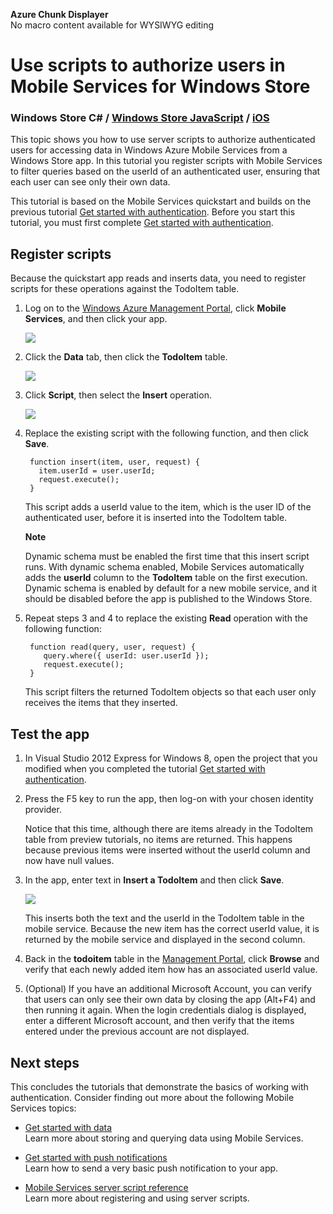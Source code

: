 <properties linkid="mobile-services-authorize-users" urldisplayname="Mobile Services" headerexpose="" pagetitle="Authorize users with Mobile Services" metakeywords="Authorize users with Mobile Services, mobile devices, Windows Azure, mobile, Windows 8, WinRT app, authorization" footerexpose="" metadescription="Authorize users with Windows Azure Mobile Services in your Windows Store apps." umbraconavihide="0" disquscomments="1"></properties>

<div class="umbMacroHolder" title="This is rendered content from macro" onresizestart="return false;" umbpageid="14810" ismacro="true" umb_chunkname="MobileArticleLeft" umb_chunkpath="devcenter/Menu" umb_macroalias="AzureChunkDisplayer" umb_hide="0" umb_modaltrigger="" umb_chunkurl="" umb_modalpopup="0"><!-- startUmbMacro --><span><strong>Azure Chunk Displayer</strong><br />No macro content available for WYSIWYG editing</span><!-- endUmbMacro --></div>

<!--<div class="dev-center-os-selector">
  <a href="/en-us/develop/mobile/tutorials/authorize-users-in-scripts-dotnet/" title="Windows Store version" class="current">Windows Store app</a>
  <a href="/en-us/develop/mobile/tutorials/authorize-users-in-scripts-ios/" title="iOS version">iOS app</a>
  <span>Tutorial</span>
</div>
<div class="dev-center-os-selector">
  <a href="/en-us/develop/mobile/tutorials/authorize-users-in-scripts-dotnet/" title=".NET client version" class="current">C# and XAML</a>
  <a href="/en-us/develop/mobile/tutorials/authorize-users-in-scripts-js/" title="JavaScript client version">JavaScript and HTML</a>
  <span>Tutorial</span>
</div>-->

# Use scripts to authorize users in Mobile Services for Windows Store
<h3><strong>Windows Store C#</strong> / <a href="/en-us/develop/mobile/tutorials/authorize-users-in-scripts-js">Windows Store JavaScript</a> / <a href="/en-us/develop/mobile/tutorials/authorize-users-in-scripts-ios">iOS</a></h3>

This topic shows you how to use server scripts to authorize authenticated users for accessing data in Windows Azure Mobile Services from a Windows Store app.  In this tutorial you register scripts with Mobile Services to filter queries based on the userId of an authenticated user, ensuring that each user can see only their own data.

This tutorial is based on the Mobile Services quickstart and builds on the previous tutorial [Get started with authentication]. Before you start this tutorial, you must first complete [Get started with authentication].  

## <a name="register-scripts"></a>Register scripts
Because the quickstart app reads and inserts data, you need to register scripts for these operations against the TodoItem table.

1. Log on to the [Windows Azure Management Portal], click **Mobile Services**, and then click your app. 

   ![][0]

2. Click the **Data** tab, then click the **TodoItem** table.

   ![][1]

3. Click **Script**, then select the **Insert** operation.

   ![][2]

4. Replace the existing script with the following function, and then click **Save**.

        function insert(item, user, request) {
          item.userId = user.userId;    
          request.execute();
        }

    This script adds a userId value to the item, which is the user ID of the authenticated user, before it is inserted into the TodoItem table. 

    <div class="dev-callout"><b>Note</b>
	<p>Dynamic schema must be enabled the first time that this insert script runs. With dynamic schema enabled, Mobile Services automatically adds the <strong>userId</strong> column to the <strong>TodoItem</strong> table on the first execution. Dynamic schema is enabled by default for a new mobile service, and it should be disabled before the app is published to the Windows Store.</p>
    </div>


5. Repeat steps 3 and 4 to replace the existing **Read** operation with the following function:

        function read(query, user, request) {
           query.where({ userId: user.userId });    
           request.execute();
        }

   This script filters the returned TodoItem objects so that each user only receives the items that they inserted.

## Test the app

1. In Visual Studio 2012 Express for Windows 8, open the project that you modified when you completed the tutorial [Get started with authentication].

2. Press the F5 key to run the app, then log-on with your chosen identity provider. 

   Notice that this time, although there are items already in the TodoItem table from preview tutorials, no items are returned. This happens because previous items were inserted without the userId column and now have null values.

3. In the app, enter text in **Insert a TodoItem** and then click **Save**.

   ![][3]

   This inserts both the text and the userId in the TodoItem table in the mobile service. Because the new item has the correct userId value, it is returned by the mobile service and displayed in the second column.

5. Back in the **todoitem** table in the [Management Portal][Windows Azure Management Portal], click **Browse** and verify that each newly added item how has an associated userId value.

6. (Optional) If you have an additional Microsoft Account, you can verify that users can only see their own data by closing the app (Alt+F4) and then running it again. When the login credentials dialog is displayed, enter a different Microsoft account, and then verify that the items entered under the previous account are not displayed. 

## Next steps

This concludes the tutorials that demonstrate the basics of working with authentication. Consider finding out more about the following Mobile Services topics:

* [Get started with data]
  <br/>Learn more about storing and querying data using Mobile Services.

* [Get started with push notifications] 
  <br/>Learn how to send a very basic push notification to your app.

* [Mobile Services server script reference]
  <br/>Learn more about registering and using server scripts.

<!-- Anchors. -->
[Register server scripts]: #register-scripts
[Next Steps]:#next-steps

<!-- Images. -->
[0]: ../Media/mobile-services-selection.png
[1]: ../Media/mobile-portal-data-tables.png
[2]: ../Media/mobile-insert-script-users.png
[3]: ../Media/mobile-quickstart-startup.png

<!-- URLs. -->
[Windows Push Notifications & Live Connect]: http://go.microsoft.com/fwlink/?LinkID=257677
[Mobile Services server script reference]: http://go.microsoft.com/fwlink/?LinkId=262293
[My Apps dashboard]: http://go.microsoft.com/fwlink/?LinkId=262039
[Get started with Mobile Services]: /en-us/develop/mobile/tutorials/get-started/#create-new-service
[Get started with data]: ./mobile-services-get-started-with-data-dotnet.md
[Get started with authentication]: ./mobile-services-get-started-with-users-dotnet.md
[Get started with push notifications]: ./mobile-services-get-started-with-push-dotnet.md
[JavaScript and HTML]: mobile-services-win8-javascript/
[WindowsAzure.com]: http://www.windowsazure.com/
[Windows Azure Management Portal]: https://manage.windowsazure.com/